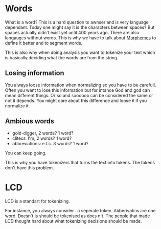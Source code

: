 # Words 
What is a word? This is a hard question to awnser and is very language dependant. Today one might say it is the characters between spaces? But spaces actually didn't exist yet until 400 years ago. There are also langauges without words. This is why we have to talk about [Morphemes](Morphemes.md) to define it better and to segment words.

This is also why when doing analysis you want to tokenize your text which is basically deciding what the words are from the string. 

## Losing information
You always loose information when normalizing so you have to be carefull. Often you want to lose this information but for intance God and god can mean different things. Or so and soooooo can be considered the same or not it depends. You might care about this difference and loose it if you normalize it. 

## Ambious words
- gold-digger, 2 words? 1 word?
- clitecs: I'm, 2 words? 1 word?
- abbreviations: e.t.c. 3 words? 1 word?

You can keep going. 

This is why you have tokenizers that turns the text into tokens. The tokens don't have this problem.

# LCD
LCD is a standart for tokenizing. 

For instance, you always consider . a seperate token. Abberivatios are one word. Doesn't is should be tokenised as does n't. The people that made LCD thought hard about what tokenizing decisions should be made.



